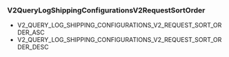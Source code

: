 ### V2QueryLogShippingConfigurationsV2RequestSortOrder
- V2_QUERY_LOG_SHIPPING_CONFIGURATIONS_V2_REQUEST_SORT_ORDER_ASC
- V2_QUERY_LOG_SHIPPING_CONFIGURATIONS_V2_REQUEST_SORT_ORDER_DESC
